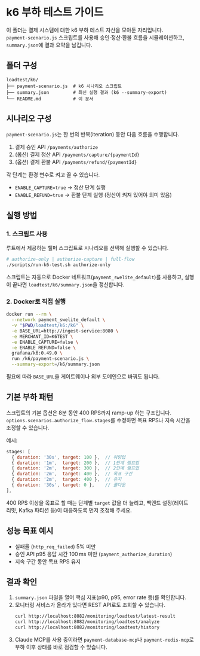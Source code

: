 # k6 부하 테스트 가이드

이 폴더는 결제 시스템에 대한 k6 부하 테스트 자산을 모아둔 자리입니다.  
`payment-scenario.js` 스크립트를 사용해 승인·정산·환불 흐름을 시뮬레이션하고, `summary.json`에 결과 요약을 남깁니다.

## 폴더 구성

```
loadtest/k6/
├── payment-scenario.js  # k6 시나리오 스크립트
├── summary.json         # 최신 실행 결과 (k6 --summary-export)
└── README.md            # 이 문서
```

## 시나리오 구성

`payment-scenario.js`는 한 번의 반복(iteration) 동안 다음 흐름을 수행합니다.

1. 결제 승인 API `/payments/authorize`
2. (옵션) 결제 정산 API `/payments/capture/{paymentId}`
3. (옵션) 결제 환불 API `/payments/refund/{paymentId}`

각 단계는 환경 변수로 켜고 끌 수 있습니다.

- `ENABLE_CAPTURE=true` → 정산 단계 실행
- `ENABLE_REFUND=true` → 환불 단계 실행 (정산이 켜져 있어야 의미 있음)

## 실행 방법

### 1. 스크립트 사용

루트에서 제공하는 헬퍼 스크립트로 시나리오를 선택해 실행할 수 있습니다.

```bash
# authorize-only | authorize-capture | full-flow
./scripts/run-k6-test.sh authorize-only
```

스크립트는 자동으로 Docker 네트워크(`payment_swelite_default`)를 사용하고, 실행이 끝나면 `loadtest/k6/summary.json`을 갱신합니다.

### 2. Docker로 직접 실행

```bash
docker run --rm \
  --network payment_swelite_default \
  -v "$PWD/loadtest/k6:/k6" \
  -e BASE_URL=http://ingest-service:8080 \
  -e MERCHANT_ID=K6TEST \
  -e ENABLE_CAPTURE=false \
  -e ENABLE_REFUND=false \
  grafana/k6:0.49.0 \
  run /k6/payment-scenario.js \
  --summary-export=/k6/summary.json
```

필요에 따라 `BASE_URL`을 게이트웨이나 외부 도메인으로 바꿔도 됩니다.

## 기본 부하 패턴

스크립트의 기본 옵션은 8분 동안 400 RPS까지 ramp-up 하는 구조입니다.  
`options.scenarios.authorize_flow.stages`를 수정하면 목표 RPS나 지속 시간을 조정할 수 있습니다.

예시:

```javascript
stages: [
  { duration: '30s', target: 100 },  // 워밍업
  { duration: '1m',  target: 200 },  // 1단계 램프업
  { duration: '2m',  target: 300 },  // 2단계 램프업
  { duration: '2m',  target: 400 },  // 목표 구간
  { duration: '2m',  target: 400 },  // 유지
  { duration: '30s', target: 0 },    // 쿨다운
],
```

400 RPS 이상을 목표로 할 때는 단계별 `target` 값을 더 늘리고, 백엔드 설정(레이트 리밋, Kafka 파티션 등)이 대응하도록 먼저 조정해 주세요.

## 성능 목표 예시

- 실패율 (`http_req_failed`) 5% 미만
- 승인 API p95 응답 시간 100 ms 미만 (`payment_authorize_duration`)
- 지속 구간 동안 목표 RPS 유지

## 결과 확인

1. `summary.json` 파일을 열어 핵심 지표(p90, p95, error rate 등)를 확인합니다.
2. 모니터링 서비스가 올라가 있다면 REST API로도 조회할 수 있습니다.
   ```bash
   curl http://localhost:8082/monitoring/loadtest/latest-result
   curl http://localhost:8082/monitoring/loadtest/analyze
   curl http://localhost:8082/monitoring/loadtest/history
   ```
3. Claude MCP를 사용 중이라면 `payment-database-mcp`나 `payment-redis-mcp`로 부하 이후 상태를 바로 점검할 수 있습니다.

